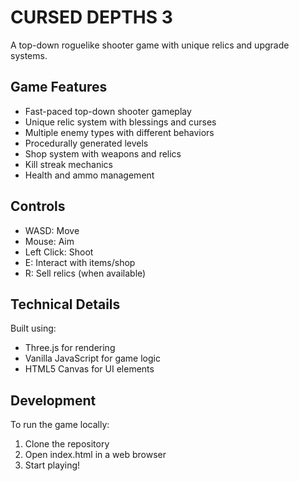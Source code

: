 # CURSED DEPTHS 3

A top-down roguelike shooter game with unique relics and upgrade systems.

## Game Features

- Fast-paced top-down shooter gameplay
- Unique relic system with blessings and curses
- Multiple enemy types with different behaviors
- Procedurally generated levels
- Shop system with weapons and relics
- Kill streak mechanics
- Health and ammo management

## Controls

- WASD: Move
- Mouse: Aim
- Left Click: Shoot
- E: Interact with items/shop
- R: Sell relics (when available)

## Technical Details

Built using:
- Three.js for rendering
- Vanilla JavaScript for game logic
- HTML5 Canvas for UI elements

## Development

To run the game locally:
1. Clone the repository
2. Open index.html in a web browser
3. Start playing! 